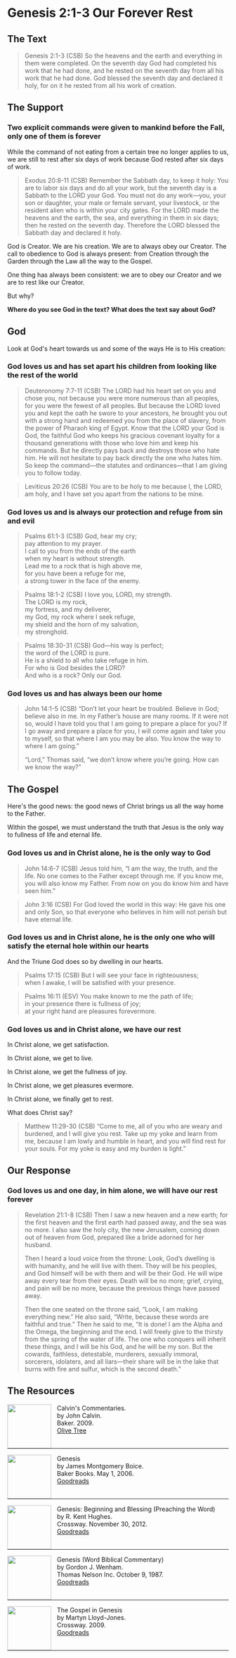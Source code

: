 # Genesis 2:1-3 Our Forever Rest

## The Text

>Genesis 2:1-3 (CSB) So the heavens and the earth and everything in them were completed. On the seventh day God had completed his work that he had done, and he rested on the seventh day from all his work that he had done. God blessed the seventh day and declared it holy, for on it he rested from all his work of creation.

## The Support

### Two explicit commands were given to mankind before the Fall, only one of them is forever

While the command of not eating from a certain tree no longer applies to us, we are still to rest after six days of work because God rested after six days of work.

>Exodus 20:8-11 (CSB) Remember the Sabbath day, to keep it holy: You are to labor six days and do all your work, but the seventh day is a Sabbath to the LORD your God. You must not do any work—you, your son or daughter, your male or female servant, your livestock, or the resident alien who is within your city gates. For the LORD made the heavens and the earth, the sea, and everything in them in six days; then he rested on the seventh day. Therefore the LORD blessed the Sabbath day and declared it holy.

God is Creator. We are his creation. We are to always obey our Creator. The call to obedience to God is always present: from Creation through the Garden through the Law all the way to the Gospel.

One thing has always been consistent: we are to obey our Creator and we are to rest like our Creator.

But why?

<div style="page-break-after: always;"></div>

**Where do you see God in the text? What does the text say about God?**

## God

Look at God's heart towards us and some of the ways He is to His creation:

### God loves us and has set apart his children from looking like the rest of the world

>Deuteronomy 7:7-11 (CSB) The LORD had his heart set on you and chose you, not because you were more numerous than all peoples, for you were the fewest of all peoples. But because the LORD loved you and kept the oath he swore to your ancestors, he brought you out with a strong hand and redeemed you from the place of slavery, from the power of Pharaoh king of Egypt. Know that the LORD your God is God, the faithful God who keeps his gracious covenant loyalty for a thousand generations with those who love him and keep his commands. But he directly pays back and destroys those who hate him. He will not hesitate to pay back directly the one who hates him. So keep the command—the statutes and ordinances—that I am giving you to follow today.

>Leviticus 20:26 (CSB) You are to be holy to me because I, the LORD, am holy, and I have set you apart from the nations to be mine.

### God loves us and is always our protection and refuge from sin and evil

>Psalms 61:1-3 (CSB) God, hear my cry;  
>pay attention to my prayer.  
>I call to you from the ends of the earth  
>when my heart is without strength.  
>Lead me to a rock that is high above me,  
>for you have been a refuge for me,  
>a strong tower in the face of the enemy.

>Psalms 18:1-2 (CSB) I love you, LORD, my strength.  
>The LORD is my rock,  
>my fortress, and my deliverer,  
>my God, my rock where I seek refuge,  
>my shield and the horn of my salvation,  
>my stronghold.

>Psalms 18:30-31 (CSB) God—his way is perfect;  
>the word of the LORD is pure.  
>He is a shield to all who take refuge in him.  
>For who is God besides the LORD?  
>And who is a rock? Only our God.

### God loves us and has always been our home

>John 14:1-5 (CSB) “Don’t let your heart be troubled. Believe in God; believe also in me. In my Father’s house are many rooms. If it were not so, would I have told you that I am going to prepare a place for you? If I go away and prepare a place for you, I will come again and take you to myself, so that where I am you may be also. You know the way to where I am going.”
>
>“Lord,” Thomas said, “we don’t know where you’re going. How can we know the way?”

## The Gospel

Here's the good news: the good news of Christ brings us all the way home to the Father.

Within the gospel, we must understand the truth that Jesus is the only way to fullness of life and eternal life.
### God loves us and in Christ alone, he is the only way to God

>John 14:6-7 (CSB) Jesus told him, “I am the way, the truth, and the life. No one comes to the Father except through me. If you know me, you will also know my Father. From now on you do know him and have seen him.”

>John 3:16 (CSB) For God loved the world in this way: He gave his one and only Son, so that everyone who believes in him will not perish but have eternal life.

### God loves us and in Christ alone, he is the only one who will satisfy the eternal hole within our hearts

And the Triune God does so by dwelling in our hearts.

>Psalms 17:15 (CSB) But I will see your face in righteousness;  
>when I awake, I will be satisfied with your presence.

>Psalms 16:11 (ESV) You make known to me the path of life;  
>in your presence there is fullness of joy;  
>at your right hand are pleasures forevermore.

### God loves us and in Christ alone, we have our rest

In Christ alone, we get satisfaction.

In Christ alone, we get to live.

In Christ alone, we get the fullness of joy.

In Christ alone, we get pleasures evermore.

In Christ alone, we finally get to rest.

What does Christ say?

>Matthew 11:29-30 (CSB) “Come to me, all of you who are weary and burdened, and I will give you rest. Take up my yoke and learn from me, because I am lowly and humble in heart, and you will find rest for your souls. For my yoke is easy and my burden is light.”

## Our Response

### God loves us and one day, in him alone, we will have our rest forever

>Revelation 21:1-8 (CSB) Then I saw a new heaven and a new earth; for the first heaven and the first earth had passed away, and the sea was no more. I also saw the holy city, the new Jerusalem, coming down out of heaven from God, prepared like a bride adorned for her husband.
>
>Then I heard a loud voice from the throne: Look, God’s dwelling is with humanity, and he will live with them. They will be his peoples, and God himself will be with them and will be their God. He will wipe away every tear from their eyes. Death will be no more; grief, crying, and pain will be no more, because the previous things have passed away.
>
>Then the one seated on the throne said, “Look, I am making everything new.” He also said, “Write, because these words are faithful and true.” Then he said to me, “It is done! I am the Alpha and the Omega, the beginning and the end. I will freely give to the thirsty from the spring of the water of life. The one who conquers will inherit these things, and I will be his God, and he will be my son. But the cowards, faithless, detestable, murderers, sexually immoral, sorcerers, idolaters, and all liars—their share will be in the lake that burns with fire and sulfur, which is the second death.”

## The Resources

<img src="/images/commentary-calvin-set.png" align="left" width="100" style="padding-right: 10px" />Calvin's Commentaries.  
by John Calvin.  
Baker. 2009.  
[Olive Tree](https://www.olivetree.com/store/product.php?productid=17517)

<p style="clear:both;">

---

<img src="/images/commentary-genesis-boice.jpg" align="left" width="100" style="padding-right: 10px" />Genesis    
by James Montgomery Boice.  
Baker Books. May 1, 2006.  
[Goodreads](https://www.goodreads.com/book/show/1327853.Genesis_Volumes_1_3?ac=1&from_search=true&qid=gvP0fM9zwn&rank=2)

<p style="clear:both;">

---

<img src="/images/commentary-genesis-hughes.jpg" align="left" width="100" style="padding-right: 10px" />Genesis: Beginning and Blessing (Preaching the Word)  
by R. Kent Hughes.  
Crossway. November 30, 2012.  
[Goodreads]()

<p style="clear:both;">

---

<img src="/images/commentary-genesis-wenham.jpg" align="left" width="100" style="padding-right: 10px" />Genesis (Word Biblical Commentary)  
by Gordon J. Wenham.  
Thomas Nelson Inc. October 9, 1987.  
[Goodreads](https://www.goodreads.com/book/show/1813608.Genesis_1_15?ac=1&from_search=true&qid=rTitY4qg9L&rank=1)

<p style="clear:both;">

---

<img src="/images/book-gospel-in-genesis-lloyd-jones.jpg" align="left" width="100" style="padding-right: 10px" />The Gospel in Genesis  
by Martyn Lloyd-Jones.  
Crossway. 2009.  
[Goodreads](https://www.goodreads.com/book/show/6267556-the-gospel-in-genesis?ac=1&from_search=true&qid=XlCQWKUG5b&rank=1)

<p style="clear:both;">

---
